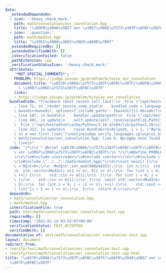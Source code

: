 ```yaml
---
data:
  _extendedDependsOn:
  - icon: ':heavy_check_mark:'
    path: math/convolution/xor_convolution.hpp
    title: "\u6DFB\u3048\u5B57 xor \u3067\u306E\u7573\u307F\u8FBC\u307F"
  - icon: ':question:'
    path: math/modint.hpp
    title: "\u30E2\u30B8\u30E5\u30E9\u8A08\u7B97"
  _extendedRequiredBy: []
  _extendedVerifiedWith: []
  _isVerificationFailed: false
  _pathExtension: cpp
  _verificationStatusIcon: ':heavy_check_mark:'
  attributes:
    '*NOT_SPECIAL_COMMENTS*': ''
    PROBLEM: https://judge.yosupo.jp/problem/bitwise_xor_convolution
    document_title: "\u6570\u5B66/\u7573\u307F\u8FBC\u307F/\u6DFB\u3048\u5B57 xor\
      \ \u3067\u306E\u7573\u307F\u8FBC\u307F"
    links:
    - https://judge.yosupo.jp/problem/bitwise_xor_convolution
  bundledCode: "Traceback (most recent call last):\n  File \"/opt/hostedtoolcache/Python/3.10.4/x64/lib/python3.10/site-packages/onlinejudge_verify/documentation/build.py\"\
    , line 71, in _render_source_code_stat\n    bundled_code = language.bundle(stat.path,\
    \ basedir=basedir, options={'include_paths': [basedir]}).decode()\n  File \"/opt/hostedtoolcache/Python/3.10.4/x64/lib/python3.10/site-packages/onlinejudge_verify/languages/cplusplus.py\"\
    , line 187, in bundle\n    bundler.update(path)\n  File \"/opt/hostedtoolcache/Python/3.10.4/x64/lib/python3.10/site-packages/onlinejudge_verify/languages/cplusplus_bundle.py\"\
    , line 401, in update\n    self.update(self._resolve(pathlib.Path(included), included_from=path))\n\
    \  File \"/opt/hostedtoolcache/Python/3.10.4/x64/lib/python3.10/site-packages/onlinejudge_verify/languages/cplusplus_bundle.py\"\
    , line 312, in update\n    raise BundleErrorAt(path, i + 1, \"#pragma once found\
    \ in a non-first line\")\nonlinejudge_verify.languages.cplusplus_bundle.BundleErrorAt:\
    \ math/convolution/xor_convolution.hpp: line 6: #pragma once found in a non-first\
    \ line\n"
  code: "/*\r\n * @brief \u6570\u5B66/\u7573\u307F\u8FBC\u307F/\u6DFB\u3048\u5B57\
    \ xor \u3067\u306E\u7573\u307F\u8FBC\u307F\r\n */\r\n#define PROBLEM \"https://judge.yosupo.jp/problem/bitwise_xor_convolution\"\
    \r\n\r\n#include <iostream>\r\n#include <vector>\r\n\r\n#include \"../../../math/convolution/xor_convolution.hpp\"\
    \r\n#include \"../../../math/modint.hpp\"\r\n\r\nint main() {\r\n  using ModInt\
    \ = MInt<0>;\r\n  ModInt::set_mod(998244353);\r\n  int n;\r\n  std::cin >> n;\r\
    \n  std::vector<ModInt> a(1 << n), b(1 << n);\r\n  for (int i = 0; i < (1 << n);\
    \ ++i) {\r\n    std::cin >> a[i];\r\n  }\r\n  for (int i = 0; i < (1 << n); ++i)\
    \ {\r\n    std::cin >> b[i];\r\n  }\r\n  const std::vector<ModInt> c = xor_convolution(a,\
    \ b);\r\n  for (int i = 0; i < (1 << n); ++i) {\r\n    std::cout << c[i] << \"\
    \ \\n\"[i + 1 == 1 << n];\r\n  }\r\n  return 0;\r\n}\r\n"
  dependsOn:
  - math/convolution/xor_convolution.hpp
  - math/modint.hpp
  isVerificationFile: true
  path: test/math/convolution/xor_convolution.test.cpp
  requiredBy: []
  timestamp: '2022-02-19 03:53:07+09:00'
  verificationStatus: TEST_ACCEPTED
  verifiedWith: []
documentation_of: test/math/convolution/xor_convolution.test.cpp
layout: document
redirect_from:
- /verify/test/math/convolution/xor_convolution.test.cpp
- /verify/test/math/convolution/xor_convolution.test.cpp.html
title: "\u6570\u5B66/\u7573\u307F\u8FBC\u307F/\u6DFB\u3048\u5B57 xor \u3067\u306E\u7573\
  \u307F\u8FBC\u307F"
---
```

